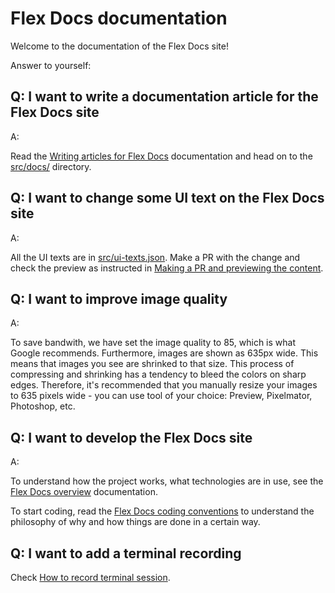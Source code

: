 # Flex Docs documentation

Welcome to the documentation of the Flex Docs site!

Answer to yourself:

## Q: I want to write a documentation article for the Flex Docs site

A:

Read the [Writing articles for Flex Docs](./writing-articles.md)
documentation and head on to the [src/docs/](../src/docs) directory.

## Q: I want to change some UI text on the Flex Docs site

A:

All the UI texts are in [src/ui-texts.json](../src/ui-texts.json). Make
a PR with the change and check the preview as instructed in
[Making a PR and previewing the content](./writing-articles.md#making-a-pr-and-previewing-the-content).

## Q: I want to improve image quality

A:

To save bandwith, we have set the image quality to 85, which is what
Google recommends. Furthermore, images are shown as 635px wide. This
means that images you see are shrinked to that size. This process of
compressing and shrinking has a tendency to bleed the colors on sharp
edges. Therefore, it's recommended that you manually resize your images
to 635 pixels wide - you can use tool of your choice: Preview,
Pixelmator, Photoshop, etc.

## Q: I want to develop the Flex Docs site

A:

To understand how the project works, what technologies are in use, see
the [Flex Docs overview](./overview.md) documentation.

To start coding, read the
[Flex Docs coding conventions](./coding-conventions.md) to understand
the philosophy of why and how things are done in a certain way.

## Q: I want to add a terminal recording

Check [How to record terminal session](./how-to-record-terminal-session.md).

